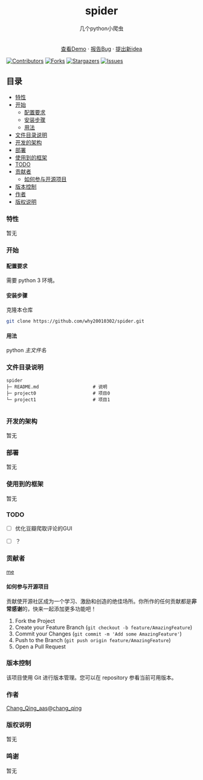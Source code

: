 

<br />

<p align="center">
  <h1 align="center">spider</h1>
  <p align="center">
    几个python小爬虫
    <br />
    <br />
    <br />
    <a href="https://github.com/why20010302/spider">查看Demo</a>
    ·
    <a href="https://github.com/why20010302/spider/issues">报告Bug</a>
    ·
    <a href="https://github.com/why20010302/spider/issues">提出新idea</a>
  </p>




</p>

<!-- PROJECT SHIELDS -->

[![Contributors][contributors-shield]][contributors-url]
[![Forks][forks-shield]][forks-url]
[![Stargazers][stars-shield]][stars-url]
[![Issues][issues-shield]][issues-url]

<!-- PROJECT LOGO -->

## 目录

- [特性](#特性)
- [开始](#开始)
  - [配置要求](#配置要求)
  - [安装步骤](#安装步骤)
  - [用法](#用法)
- [文件目录说明](#文件目录说明)
- [开发的架构](#开发的架构)
- [部署](#部署)
- [使用到的框架](#使用到的框架)
- [TODO](#TODO)
- [贡献者](#贡献者)
  - [如何参与开源项目](#如何参与开源项目)
- [版本控制](#版本控制)
- [作者](#作者)
- [版权说明](#版权说明)



### 特性

暂无



### 开始

#### 配置要求

需要 python 3 环境。

#### 安装步骤

克隆本仓库

```sh
git clone https://github.com/why20010302/spider.git
```

#### 用法

python $主文件名$



### 文件目录说明

```
spider
├─ README.md					# 说明
├─ project0						# 项目0
└─ project1						# 项目1
   

```



### 开发的架构 

暂无



### 部署

暂无



### 使用到的框架

暂无



### TODO

- [ ] 优化豆瓣爬取评论的GUI
- [ ] ？



### 贡献者

[me](https://github.com/why20010302)

#### 如何参与开源项目

贡献使开源社区成为一个学习、激励和创造的绝佳场所。你所作的任何贡献都是**非常感谢**的，快来一起添加更多功能吧！


1. Fork the Project
2. Create your Feature Branch (`git checkout -b feature/AmazingFeature`)
3. Commit your Changes (`git commit -m 'Add some AmazingFeature'`)
4. Push to the Branch (`git push origin feature/AmazingFeature`)
5. Open a Pull Request



### 版本控制

该项目使用 Git 进行版本管理。您可以在 repository 参看当前可用版本。



### 作者

[Chang_Qing_aas](https://github.com/why20010302)@[chang_qing](废物没有博客)



### 版权说明

暂无



### 鸣谢

暂无



<!-- links -->

[your-project-path]:why20010302/spider
[contributors-shield]: https://img.shields.io/github/contributors/why20010302/spider.svg?style=flat-square
[contributors-url]: https://github.com/why20010302/spider/graphs/contributors
[forks-shield]: https://img.shields.io/github/forks/why20010302/spider.svg?style=flat-square
[forks-url]: https://github.com/why20010302/spider/network/members
[stars-shield]: https://img.shields.io/github/stars/why20010302/spider.svg?style=flat-square
[stars-url]: https://github.com/why20010302/spider/stargazers
[issues-shield]: https://img.shields.io/github/issues/why20010302/spider.svg?style=flat-square
[issues-url]: https://img.shields.io/github/issues/why20010302/spider.svg
[license-shield]: https://img.shields.io/github/license/why20010302/spider?style=flat-square
[license-url]: https://github.com/why20010302/spider/blob/master/LICENSE

